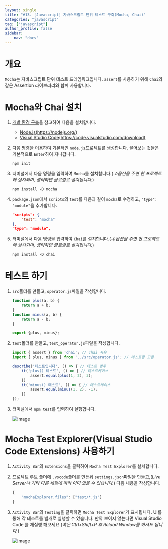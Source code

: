 ```yaml
---
layout: single
title: "#13. [Javascript] 자바스크립트 단위 테스트 구축(Mocha, Chai)"
categories: "javascript"
tag: ["javascript"]
author_profile: false
sidebar: 
    nav: "docs"
---
```


# 개요

`Mocha`는 자바스크립트 단위 테스트 프레임워크입니다. `assert`를 사용하기 위해 `Chai`와 같은 Assertion 라이브러리와 함께 사용합니다. 

# Mocha와 Chai 설치

1. [개발 환경 구축](https://tango1202.github.io/javascript/javascript-config/)을 참고하여 다음을 설치합니다.
    * [Node.js(https://nodejs.org/)](https://nodejs.org/)
    * [Visual Studio Code(https://code.visualstudio.com/download)](https://code.visualstudio.com/download)

2. 다음 명령을 이용하여 기본적인 `node.js`프로젝트를 생성합니다. 물어보는 것들은 기본적으로 `Enter`하여 지나갑니다.

    ```
    npm init
    ```

3. 터미널에서 다음 명령을 입력하여 `Mocha`를 설치합니다.(*`-D`옵션을 주면 현 프로젝트에 설치되며, 생략하면 글로벌로 설치됩니다.*)  

    ```
    npm install -D mocha
    ```
4. `package.json`에서 `scripts`의 `test`를 다음과 같이 `mocha`로 수정하고, `"type": "module"`을 추가합니다.

    ```json
    "scripts": {
        "test": "mocha"
    },
    "type": "module",
    ```    

5. 터미널에서 다음 명령을 입력하여 `Chai`를 설치합니다.(*`-D`옵션을 주면 현 프로젝트에 설치되며, 생략하면 글로벌로 설치됩니다.*)  

    ```
    npm install -D chai
    ```

# 테스트 하기

1. `src`폴더를 만들고, `operator.js`파일을 작성합니다.

    ```javascript
    function plus(a, b) {
        return a + b;
    }
    function minus(a, b) {
        return a - b;
    }

    export {plus, minus};
    ```

2. `test`폴더를 만들고, `test_operator.js`파일을 작성합니다.

    ```javascript
    import { assert } from 'chai'; // chai 사용
    import { plus, minus } from '../src/operator.js'; // 테스트할 모듈

    describe('테스트입니다', () => { // 테스트 범주
        it('plus() 테스트', () => { // 테스트케이스
            assert.equal(plus(1, 2), 3);
        })
        it('minus() 테스트', () => { // 테스트케이스
            assert.equal(minus(1, 2), -1);
        })
    });
    ```
3. 터미널에서 `npm test`를 입력하여 실행합니다.

    ![image](https://github.com/tango1202/tango1202.github.io/assets/133472501/6fcfa1ce-d516-43e5-baa8-0d1c6eb8b574)

# Mocha Test Explorer(Visual Studio Code Extensions) 사용하기

1. `Activity Bar`의 `Extensions`을 클릭하여 `Mocha Test Explorer`를 설치합니다.

2. 프로젝트 루트 폴더에 `.vscode`폴더를 만든뒤 `settings.json`파일을 만들고,(*Live Server나 기타 다른 세팅에 따라 이미 있을 수 있습니다.*) 다음 내용을 작성합니다.

    ```javascript
    {
        "mochaExplorer.files": ["test/*.js"]
    }
    ```

3. `Activity Bar`의 `Testing`을 클릭하면 `Mocha Test Explorer`가 표시됩니다. UI를 통해 각 테스트를 별개로 실행할 수 있습니다. 만약 보이지 않는다면 Visual Studio Code 를 재실행 해보세요.(*혹은 Ctrl+Shift+P 후 Reload Window를 하셔도 됩니다.*)

    ![image](https://github.com/tango1202/tango1202.github.io/assets/133472501/1774ae2f-eb62-46ff-8a35-c04347b663e4)